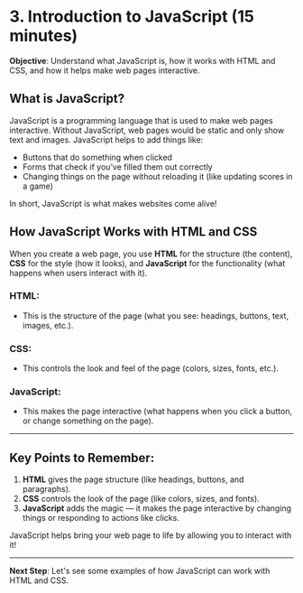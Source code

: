 # 3. Introduction to JavaScript (15 minutes)

**Objective**: Understand what JavaScript is, how it works with HTML and CSS, and how it helps make web pages interactive.

## What is JavaScript?

JavaScript is a programming language that is used to make web pages interactive. Without JavaScript, web pages would be static and only show text and images. JavaScript helps to add things like:
- Buttons that do something when clicked
- Forms that check if you’ve filled them out correctly
- Changing things on the page without reloading it (like updating scores in a game)

In short, JavaScript is what makes websites come alive!

## How JavaScript Works with HTML and CSS

When you create a web page, you use **HTML** for the structure (the content), **CSS** for the style (how it looks), and **JavaScript** for the functionality (what happens when users interact with it).

### HTML:
- This is the structure of the page (what you see: headings, buttons, text, images, etc.).

### CSS:
- This controls the look and feel of the page (colors, sizes, fonts, etc.).

### JavaScript:
- This makes the page interactive (what happens when you click a button, or change something on the page).

---

## Key Points to Remember:
1. **HTML** gives the page structure (like headings, buttons, and paragraphs).
2. **CSS** controls the look of the page (like colors, sizes, and fonts).
3. **JavaScript** adds the magic — it makes the page interactive by changing things or responding to actions like clicks.

JavaScript helps bring your web page to life by allowing you to interact with it!

---

**Next Step**: Let's see some examples of how JavaScript can work with HTML and CSS.
